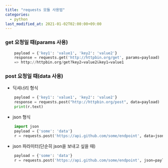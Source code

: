 ```yaml
---
title: "requests 모듈 사용법"
categories: 
  - python
last_modified_at: 2021-01-02T02:00:00+09:00
---
```


### get 요청일 때(params 사용)
```python
    payload = {'key1': 'value1', 'key2': 'value2'}
    response = requests.get('http://httpbin.org/get', params=payload)
    => http://httpbin.org/get?key2=value2&key1=value1
```

### post 요청일 때(data 사용)
- 딕셔너리 형식
```python
    payload = {'key1': 'value1', 'key2': 'value2'}
    response = requests.post("http://httpbin.org/post", data=payload)
    print(r.text)
```

- json 형식
```python
    import json
    payload = {'some': 'data'}
    r = requests.post('https://api.github.com/some/endpoint', data=json.dumps(payload))
```

- json 파라미터(단순히 json을 보내고 싶을 때)
```python
    payload = {'some': 'data'}
    r = requests.post('https://api.github.com/some/endpoint', json=payload)
```